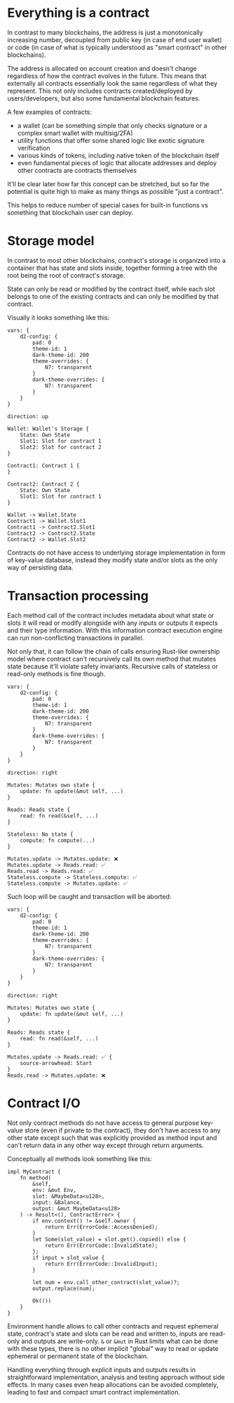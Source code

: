 # Everything is a contract

In contrast to many blockchains, the address is just a monotonically increasing number, decoupled from public key (in
case of end user wallet) or code (in case of what is typically understood as "smart contract" in other blockchains).

The address is allocated on account creation and doesn't change regardless of how the contract evolves in the future.
This means that externally all contracts essentially look the same regardless of what they represent. This not only
includes contracts created/deployed by users/developers, but also some fundamental blockchain features.

A few examples of contracts:

* a wallet (can be something simple that only checks signature or a complex smart wallet with multisig/2FA)
* utility functions that offer some shared logic like exotic signature verification
* various kinds of tokens, including native token of the blockchain itself
* even fundamental pieces of logic that allocate addresses and deploy other contracts are contracts themselves

It'll be clear later how far this concept can be stretched, but so far the potential is quite high to make as many
things as possible "just a contract".

This helps to reduce number of special cases for built-in functions vs something that blockchain user can deploy.

# Storage model

In contrast to most other blockchains, contract's storage is organized into a container that has state and slots inside,
together forming a tree with the root being the root of contract's storage.

State can only be read or modified by the contract itself, while each slot belongs to one of the existing contracts and
can only be modified by that contract.

Visually it looks something like this:

```d2
vars: {
    d2-config: {
        pad: 0
        theme-id: 1
        dark-theme-id: 200
        theme-overrides: {
            N7: transparent
        }
        dark-theme-overrides: {
            N7: transparent
        }
    }
}

direction: up

Wallet: Wallet's Storage {
    State: Own State
    Slot1: Slot for contract 1
    Slot2: Slot for contract 2
}

Contract1: Contract 1 {
}

Contract2: Contract 2 {
    State: Own State
    Slot1: Slot for contract 1
}

Wallet -> Wallet.State
Contract1 -> Wallet.Slot1
Contract1 -> Contract2.Slot1
Contract2 -> Contract2.State
Contract2 -> Wallet.Slot2
```

Contracts do not have access to underlying storage implementation in form of key-value database, instead they modify
state and/or slots as the only way of persisting data.

# Transaction processing

Each method call of the contract includes metadata about what state or slots it will read or modify alongside with any
inputs or outputs it expects and their type information. With this information contract execution engine can run
non-conflicting transactions in parallel.

Not only that, it can follow the chain of calls ensuring Rust-like ownership model where contract can't recursively call
its own method that mutates state because it'll violate safety invariants. Recursive calls of stateless or read-only
methods is fine though.

```d2
vars: {
    d2-config: {
        pad: 0
        theme-id: 1
        dark-theme-id: 200
        theme-overrides: {
            N7: transparent
        }
        dark-theme-overrides: {
            N7: transparent
        }
    }
}

direction: right

Mutates: Mutates own state {
    update: fn update(&mut self, ...)
}

Reads: Reads state {
    read: fn read(&self, ...)
}

Stateless: No state {
    compute: fn compute(...)
}

Mutates.update -> Mutates.update: ❌
Mutates.update -> Reads.read: ✅
Reads.read -> Reads.read: ✅
Stateless.compute -> Stateless.compute: ✅
Stateless.compute -> Mutates.update: ✅

```

Such loop will be caught and transaction will be aborted:

```d2
vars: {
    d2-config: {
        pad: 0
        theme-id: 1
        dark-theme-id: 200
        theme-overrides: {
            N7: transparent
        }
        dark-theme-overrides: {
            N7: transparent
        }
    }
}

direction: right

Mutates: Mutates own state {
    update: fn update(&mut self, ...)
}

Reads: Reads state {
    read: fn read(&self, ...)
}

Mutates.update -> Reads.read: ✅ {
    source-arrowhead: Start
}
Reads.read -> Mutates.update: ❌

```

# Contract I/O

Not only contract methods do not have access to general purpose key-value store (even if private to the contract), they
don't have access to any other state except such that was explicitly provided as method input and can't return data in
any other way except through return arguments.

Conceptually all methods look something like this:

```rust,ignore
impl MyContract {
    fn method(
        &self,
        env: &mut Env,
        slot: &MaybeData<u128>,
        input: &Balance,
        output: &mut MaybeData<u128>
    ) -> Result<(), ContractError> {
        if env.context() != &self.owner {
            return Err(ErrorCode::AccessDenied);
        }
        let Some(slot_value) = slot.get().copied() else {
            return Err(ErrorCode::InvalidState);
        };
        if input > slot_value {
            return Err(ErrorCode::InvalidInput);
        }

        let num = env.call_other_contract(slot_value)?;
        output.replace(num);

        Ok(())
    }
}
```

Environment handle allows to call other contracts and request ephemeral state, contract's state and slots can be read
and written to, inputs are read-only and outputs are write-only. `&` or `&mut` in Rust limits what can be done with
these types, there is no other implicit  "global" way to read or update ephemeral or permanent state of the blockchain.

Handling everything through explicit inputs and outputs results in straightforward implementation, analysis and testing
approach without side effects. In many cases even heap allocations can be avoided completely, leading to fast and
compact smart contract implementation.
